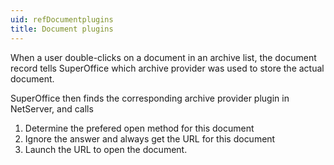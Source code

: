 ```yaml
---
uid: refDocumentplugins
title: Document plugins
---
```


When a user double-clicks on a document in an archive list, the document record tells SuperOffice which archive provider was used to store the actual document.

SuperOffice then finds the corresponding archive provider plugin in NetServer, and calls 

1.  Determine the prefered open method for this document
2.  Ignore the answer and always get the URL for this document
3.  Launch the URL to open the document.